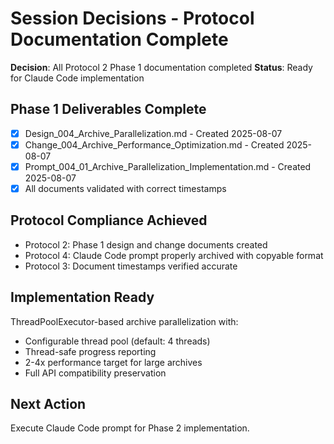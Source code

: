 # Session Decisions - Protocol Documentation Complete

**Decision**: All Protocol 2 Phase 1 documentation completed
**Status**: Ready for Claude Code implementation

## Phase 1 Deliverables Complete
- [x] Design_004_Archive_Parallelization.md - Created 2025-08-07
- [x] Change_004_Archive_Performance_Optimization.md - Created 2025-08-07  
- [x] Prompt_004_01_Archive_Parallelization_Implementation.md - Created 2025-08-07
- [x] All documents validated with correct timestamps

## Protocol Compliance Achieved
- Protocol 2: Phase 1 design and change documents created
- Protocol 4: Claude Code prompt properly archived with copyable format
- Protocol 3: Document timestamps verified accurate

## Implementation Ready
ThreadPoolExecutor-based archive parallelization with:
- Configurable thread pool (default: 4 threads)
- Thread-safe progress reporting
- 2-4x performance target for large archives
- Full API compatibility preservation

## Next Action
Execute Claude Code prompt for Phase 2 implementation.
